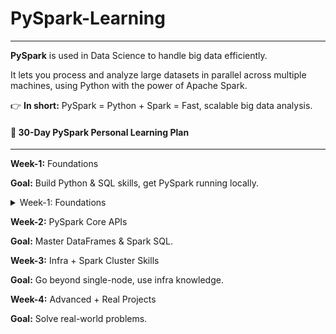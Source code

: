 # PySpark-Learning

---

**PySpark** is used in Data Science to handle big data efficiently.

It lets you process and analyze large datasets in parallel across multiple machines, using Python with the power of Apache Spark.

👉 **In short:** PySpark = Python + Spark = Fast, scalable big data analysis.

#### 🚀 30-Day PySpark Personal Learning Plan
---
**Week-1:** Foundations

**Goal:** Build Python & SQL skills, get PySpark running locally.
<details>
  <summary>Week-1: Foundations </summary>

  - **Goal:** Build Python & SQL skills, get PySpark running locally.
  - **[📘 Day 00:](Day00.md)** Generic 
  - **[📘 Day 01:](Day01.md)** Python Basics

</details>

**Week-2:** PySpark Core APIs

**Goal:** Master DataFrames & Spark SQL.

**Week-3:**  Infra + Spark Cluster Skills

**Goal:** Go beyond single-node, use infra knowledge.

**Week-4:**  Advanced + Real Projects

**Goal:** Solve real-world problems.